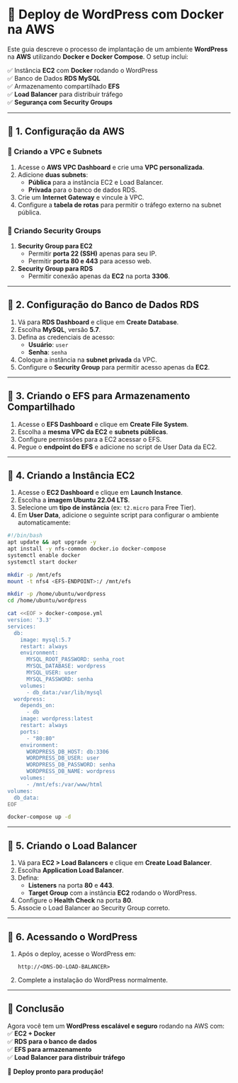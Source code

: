 # 🚀 Deploy de WordPress com Docker na AWS

Este guia descreve o processo de implantação de um ambiente **WordPress** na **AWS** utilizando **Docker e Docker Compose**. O setup inclui:

✅ Instância **EC2** com **Docker** rodando o WordPress  
✅ Banco de Dados **RDS MySQL**  
✅ Armazenamento compartilhado **EFS**  
✅ **Load Balancer** para distribuir tráfego  
✅ **Segurança com Security Groups**  

---

## 📌 1. Configuração da AWS  

### 🔹 Criando a VPC e Subnets  
1. Acesse o **AWS VPC Dashboard** e crie uma **VPC personalizada**.  
2. Adicione **duas subnets**:  
   - **Pública** para a instância EC2 e Load Balancer.  
   - **Privada** para o banco de dados RDS.  
3. Crie um **Internet Gateway** e vincule à VPC.  
4. Configure a **tabela de rotas** para permitir o tráfego externo na subnet pública.  

### 🔹 Criando Security Groups  
1. **Security Group para EC2**  
   - Permitir **porta 22 (SSH)** apenas para seu IP.  
   - Permitir **porta 80 e 443** para acesso web.  
2. **Security Group para RDS**  
   - Permitir conexão apenas da **EC2** na porta **3306**.  

---
## 📌 2. Configuração do Banco de Dados RDS  
1. Vá para **RDS Dashboard** e clique em **Create Database**.  
2. Escolha **MySQL**, versão **5.7**.  
3. Defina as credenciais de acesso:  
   - **Usuário**: `user`  
   - **Senha**: `senha`  
4. Coloque a instância na **subnet privada** da VPC.  
5. Configure o **Security Group** para permitir acesso apenas da **EC2**.  

---

## 📌 3. Criando o EFS para Armazenamento Compartilhado  
1. Acesse o **EFS Dashboard** e clique em **Create File System**.  
2. Escolha a **mesma VPC da EC2** e **subnets públicas**.  
3. Configure permissões para a EC2 acessar o EFS.  
4. Pegue o **endpoint do EFS** e adicione no script de User Data da EC2.  

---
## 📌 4. Criando a Instância EC2  
1. Acesse o **EC2 Dashboard** e clique em **Launch Instance**.  
2. Escolha a **imagem Ubuntu 22.04 LTS**.  
3. Selecione um **tipo de instância** (ex: `t2.micro` para Free Tier).  
4. Em **User Data**, adicione o seguinte script para configurar o ambiente automaticamente:

```bash
#!/bin/bash
apt update && apt upgrade -y
apt install -y nfs-common docker.io docker-compose
systemctl enable docker
systemctl start docker

mkdir -p /mnt/efs
mount -t nfs4 <EFS-ENDPOINT>:/ /mnt/efs

mkdir -p /home/ubuntu/wordpress
cd /home/ubuntu/wordpress

cat <<EOF > docker-compose.yml
version: '3.3'
services:
  db:
    image: mysql:5.7
    restart: always
    environment:
      MYSQL_ROOT_PASSWORD: senha_root
      MYSQL_DATABASE: wordpress
      MYSQL_USER: user
      MYSQL_PASSWORD: senha
    volumes:
      - db_data:/var/lib/mysql
  wordpress:
    depends_on:
      - db
    image: wordpress:latest
    restart: always
    ports:
      - "80:80"
    environment:
      WORDPRESS_DB_HOST: db:3306
      WORDPRESS_DB_USER: user
      WORDPRESS_DB_PASSWORD: senha
      WORDPRESS_DB_NAME: wordpress
    volumes:
      - /mnt/efs:/var/www/html
volumes:
  db_data:
EOF

docker-compose up -d
```

---



## 📌 5. Criando o Load Balancer  
1. Vá para **EC2 > Load Balancers** e clique em **Create Load Balancer**.  
2. Escolha **Application Load Balancer**.  
3. Defina:  
   - **Listeners** na porta **80** e **443**.  
   - **Target Group** com a instância **EC2** rodando o WordPress.  
4. Configure o **Health Check** na porta **80**.  
5. Associe o Load Balancer ao Security Group correto.  

---

## 📌 6. Acessando o WordPress  
1. Após o deploy, acesse o WordPress em:  
   ```
   http://<DNS-DO-LOAD-BALANCER>
   ```  
2. Complete a instalação do WordPress normalmente.  

---

## 🎯 Conclusão  
Agora você tem um **WordPress escalável e seguro** rodando na AWS com:  
✅ **EC2 + Docker**  
✅ **RDS para o banco de dados**  
✅ **EFS para armazenamento**  
✅ **Load Balancer para distribuir tráfego**  

🚀 **Deploy pronto para produção!**

